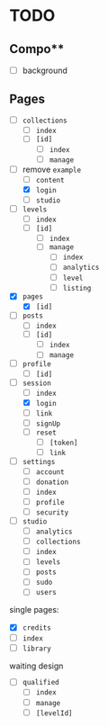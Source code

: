 # TODO

## Compo**

- [ ] background

## Pages

- [ ] `collections`
  - [ ] `index`
  - [ ] `[id]`
    - [ ] `index`
    - [ ] `manage`
- [ ] remove `example`
  - [ ] `content`
  - [x] `login`
  - [ ] `studio`
- [ ] `levels`
  - [ ] `index`
  - [ ] `[id]`
    - [ ] `index`
    - [ ] `manage`
      - [ ] `index`
      - [ ] `analytics`
      - [ ] `level`
      - [ ] `listing`
- [x] `pages`
  - [x] `[id]`
- [ ] `posts`
  - [ ] `index`
  - [ ] `[id]`
    - [ ] `index`
    - [ ] `manage`
- [ ] `profile`
  - [ ] `[id]`
- [ ] `session`
  - [ ] `index`
  - [x] `login`
  - [ ] `link`
  - [ ] `signUp`
  - [ ] `reset`
    - [ ] `[token]`
    - [ ] `link`
- [ ] `settings`
  - [ ] `account`
  - [ ] `donation`
  - [ ] `index`
  - [ ] `profile`
  - [ ] `security`
- [ ] `studio`
  - [ ] `analytics`
  - [ ] `collections`
  - [ ] `index`
  - [ ] `levels`
  - [ ] `posts`
  - [ ] `sudo`
  - [ ] `users`

single pages:
- [x] `credits`
- [ ] `index`
- [ ] `library`

waiting design
- [ ] `qualified`
  - [ ] `index`
  - [ ] `manage`
  - [ ] `[levelId]`